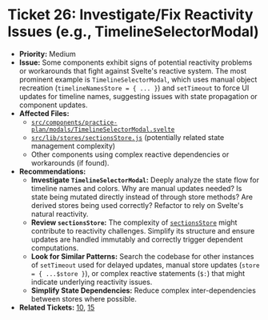 # Ticket 26: Investigate/Fix Reactivity Issues (e.g., TimelineSelectorModal)

- **Priority:** Medium
- **Issue:** Some components exhibit signs of potential reactivity problems or workarounds that fight against Svelte's reactive system. The most prominent example is `TimelineSelectorModal`, which uses manual object recreation (`timelineNamesStore = { ... }`) and `setTimeout` to force UI updates for timeline names, suggesting issues with state propagation or component updates.
- **Affected Files:**
  - [`src/components/practice-plan/modals/TimelineSelectorModal.svelte`](src/components/practice-plan/modals/TimelineSelectorModal.svelte)
  - [`src/lib/stores/sectionsStore.js`](src/lib/stores/sectionsStore.js) (potentially related state management complexity)
  - Other components using complex reactive dependencies or workarounds (if found).
- **Recommendations:**
  - **Investigate `TimelineSelectorModal`:** Deeply analyze the state flow for timeline names and colors. Why are manual updates needed? Is state being mutated directly instead of through store methods? Are derived stores being used correctly? Refactor to rely on Svelte's natural reactivity.
  - **Review `sectionsStore`:** The complexity of [`sectionsStore`](src/lib/stores/sectionsStore.js) might contribute to reactivity challenges. Simplify its structure and ensure updates are handled immutably and correctly trigger dependent computations.
  - **Look for Similar Patterns:** Search the codebase for other instances of `setTimeout` used for delayed updates, manual store updates (`store = { ...$store }`), or complex reactive statements (`$:`) that might indicate underlying reactivity issues.
  - **Simplify State Dependencies:** Reduce complex inter-dependencies between stores where possible.
- **Related Tickets:** [10](./10-refactor-state-sectionsstore.md), [15](./15-refactor-component-coupling.md)
